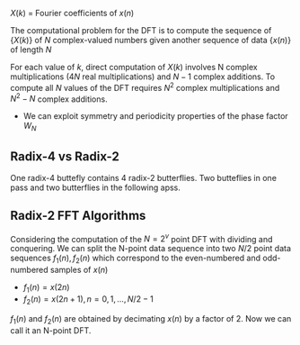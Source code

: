 $X(k)$ = Fourier coefficients of $x(n)$


The computational problem for the DFT is to compute the sequence of $\{X(k)\}$ of $N$ complex-valued numbers given another sequence of data $\{x(n)\}$ of length $N$


For each value of $k$, direct computation of $X(k)$ involves N complex multiplications ($4N$ real multiplications) and $N-1$ complex additions. To compute all $N$ values of the DFT requires $N^2$ complex multiplications and $N^2 - N$ complex additions. 
- We can exploit symmetry and periodicity properties of the phase factor $W_N$

## Radix-4 vs Radix-2
One radix-4 buttefly contains 4 radix-2 butterflies. Two butteflies in one pass and two butterflies in the following apss. 

## Radix-2 FFT Algorithms
Considering the computation of the $N = 2^v$ point DFT with dividing and conquering. We can split the N-point data sequence into two $N/2$ point data sequences $f_1(n), f_2(n)$  which correspond to the even-numbered and odd-numbered samples of $x(n)$
- $f_1(n) = x(2n)$
- $f_2(n) = x(2n + 1), n = 0, 1, \dots , N/2 - 1$

$f_1(n)$ and $f_2(n)$ are obtained by decimating $x(n)$ by a factor of 2. Now we can call it an N-point DFT. 